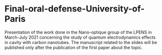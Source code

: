 # Final-oral-defense-University-of-Paris
Presentation of the work done in the Nano-optique group of the LPENS in March-July 2021 concerning the study of quantum electrodynamics effects in cavity with carbon nanotubes.
The manuscript related to the slides will be published only after the publication of the first paper about the topic.
